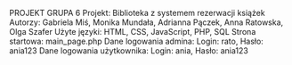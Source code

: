 PROJEKT GRUPA 6
Projekt: 			Biblioteka z systemem rezerwacji książek
Autorzy: 			Gabriela Miś, Monika Mundała, Adrianna Pączek, Anna Ratowska, Olga Szafer
Użyte języki:			HTML, CSS, JavaScript, PHP, SQL
Strona startowa: 		main_page.php
Dane logowania admina: 		Login: rato, Hasło: ania123
Dane logowania użytkownika:	Login: ania, Hasło: ania123
